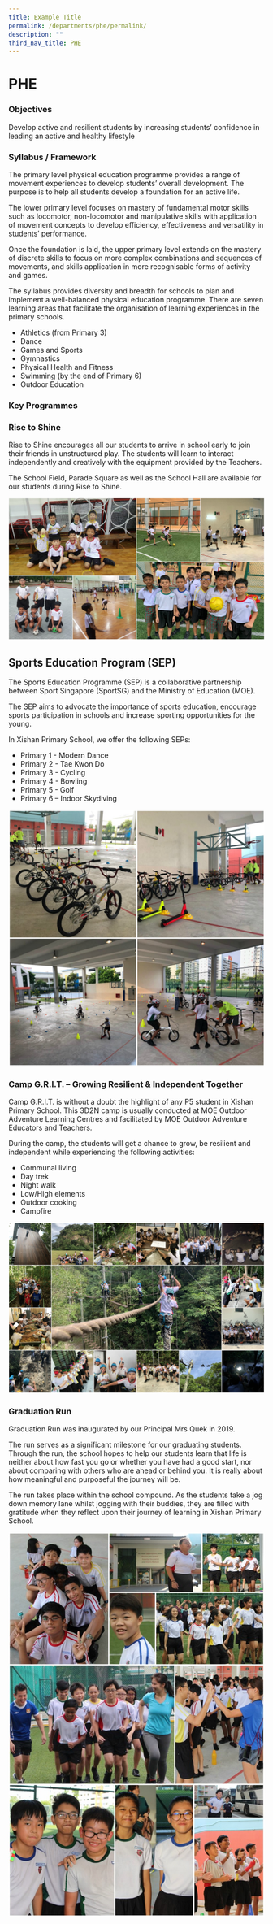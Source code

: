 ```yaml
---
title: Example Title
permalink: /departments/phe/permalink/
description: ""
third_nav_title: PHE
---
```

# **PHE**

### Objectives
Develop active and resilient students by increasing students’ confidence in leading an active and healthy lifestyle

### Syllabus / Framework
The primary level physical education programme provides a range of movement experiences to develop students’ overall development. The purpose is to help all students develop a foundation for an active life.

The lower primary level focuses on mastery of fundamental motor skills such as locomotor, non-locomotor and manipulative skills with application of movement concepts to develop efficiency, effectiveness and versatility in students’ performance.

Once the foundation is laid, the upper primary level extends on the mastery of discrete skills to focus on more complex combinations and sequences of movements, and skills application in more recognisable forms of activity and games.

The syllabus provides diversity and breadth for schools to plan and implement a well-balanced physical education programme. There are seven learning areas that facilitate the organisation of learning experiences in the primary schools.

*   Athletics (from Primary 3)
*   Dance
*   Games and Sports
*   Gymnastics
*   Physical Health and Fitness
*   Swimming (by the end of Primary 6)
*   Outdoor Education

### Key Programmes

### Rise to Shine

Rise to Shine encourages all our students to arrive in school early to join their friends in unstructured play. The students will learn to interact independently and creatively with the equipment provided by the Teachers.

The School Field, Parade Square as well as the School Hall are available for our students during Rise to Shine.

![](/images/PE01.jpg)

Sports Education Program (SEP)
------------------------------

The Sports Education Programme (SEP) is a collaborative partnership between Sport Singapore (SportSG) and the Ministry of Education (MOE).

The SEP aims to advocate the importance of sports education, encourage sports participation in schools and increase sporting opportunities for the young.

In Xishan Primary School, we offer the following SEPs:

*   Primary 1 - Modern Dance  
*   Primary 2 - Tae Kwon Do  
*   Primary 3 - Cycling   
*   Primary 4 - Bowling  
*   Primary 5 - Golf  
*   Primary 6 – Indoor Skydiving

![](/images/PE02.jpg)

### Camp G.R.I.T. – Growing Resilient & Independent Together

Camp G.R.I.T. is without a doubt the highlight of any P5 student in Xishan Primary School. This 3D2N camp is usually conducted at MOE Outdoor Adventure Learning Centres and facilitated by MOE Outdoor Adventure Educators and Teachers.

During the camp, the students will get a chance to grow, be resilient and independent while experiencing the following activities:

*   Communal living
*   Day trek
*   Night walk
*   Low/High elements
*   Outdoor cooking
*   Campfire

![](/images/PE06.jpg)

### Graduation Run
Graduation Run was inaugurated by our Principal Mrs Quek in 2019.

The run serves as a significant milestone for our graduating students. Through the run, the school hopes to help our students learn that life is neither about how fast you go or whether you have had a good start, nor about comparing with others who are ahead or behind you. It is really about how meaningful and purposeful the journey will be.

The run takes place within the school compound. As the students take a jog down memory lane whilst jogging with their buddies, they are filled with gratitude when they reflect upon their journey of learning in Xishan Primary School.

![](/images/PE07.jpg)